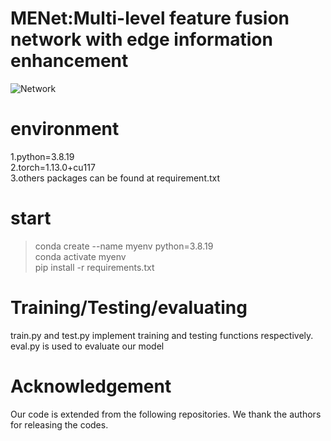 # MENet:Multi-level feature fusion network with edge information enhancement
![Network](https://github.com/yang19950966666/MENet/assets/150333424/d6f082ca-82b3-44ad-8500-1b8ad3ec4549)

# environment
1.python=3.8.19 <br>
2.torch=1.13.0+cu117  <br>
3.others packages can be found at requirement.txt  <br>
# start
>conda create --name myenv python=3.8.19 <br>
>conda activate myenv <br>
>pip install -r requirements.txt <br>
#  Training/Testing/evaluating
train.py and test.py implement training and testing functions respectively.<br>
eval.py is used to evaluate our model
# Acknowledgement
Our code is extended from the following repositories. We thank the authors for releasing the codes.<br>
